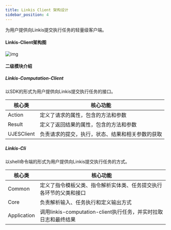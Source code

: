 ```yaml
---
title: Linkis Client 架构设计
sidebar_position: 4
---
```


为用户提供向Linkis提交执行任务的轻量级客户端。

#### Linkis-Client架构图

![img](/Images-zh/Architecture/linkis-client-01.png)



#### 二级模块介绍

##### Linkis-Computation-Client

以SDK的形式为用户提供向Linkis提交执行任务的接口。

| 核心类     | 核心功能                                         |
| ---------- | ------------------------------------------------ |
| Action     | 定义了请求的属性，包含的方法和参数               |
| Result     | 定义了返回结果的属性，包含的方法和参数           |
| UJESClient | 负责请求的提交，执行，状态、结果和相关参数的获取 |

 

#####  Linkis-Cli

以shell命令端的形式为用户提供向Linkis提交执行任务的方式。

| 核心类      | 核心功能                                                     |
| ----------- | ------------------------------------------------------------ |
| Common      | 定义了指令模板父类、指令解析实体类、任务提交执行各环节的父类和接口 |
| Core        | 负责解析输入、任务执行和定义输出方式                         |
| Application | 调用linkis-computation-client执行任务，并实时拉取日志和最终结果 |

 